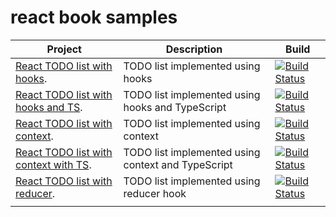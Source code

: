 # react book samples

|Project|Description|Build|
|--|--|--|
|[React TODO list with hooks](https://github.com/pxai/00-react-todo-hooks).|TODO list implemented using hooks|[![Build Status](https://app.travis-ci.com/pxai/00-react-todo-hooks.svg?branch=master)](https://app.travis-ci.com/pxai/00-react-todo-hooks)|
|[React TODO list with hooks and TS](https://github.com/pxai/00-react-todo-hooks-ts).|TODO list implemented using hooks and TypeScript|[![Build Status](https://app.travis-ci.com/pxai/00-react-todo-hooks-ts.svg?branch=master)](https://app.travis-ci.com/pxai/00-react-todo-hooks-ts)|
|[React TODO list with context](https://github.com/pxai/01-react-todo-context).|TODO list implemented using context|[![Build Status](https://app.travis-ci.com/pxai/01-react-todo-context.svg?branch=master)](https://app.travis-ci.com/pxai/01-react-todo-context)|
|[React TODO list with context with TS](https://github.com/pxai/01-react-todo-context-ts).|TODO list implemented using context and TypeScript|[![Build Status](https://app.travis-ci.com/pxai/01-react-todo-context-ts.svg?branch=master)](https://app.travis-ci.com/pxai/01-react-todo-context-ts)|
|[React TODO list with reducer](https://github.com/pxai/02-react-todo-reducer).|TODO list implemented using reducer hook|[![Build Status](https://app.travis-ci.com/pxai/02-react-todo-reducer.svg?branch=master)](https://app.travis-ci.com/pxai/02-react-todo-reducer)|
||||